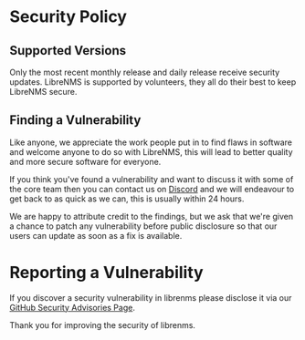 # Security Policy

## Supported Versions

Only the most recent monthly release and daily release receive security updates.
LibreNMS is supported by volunteers, they all do their best to keep LibreNMS secure.

## Finding a Vulnerability

Like anyone, we appreciate the work people put in to find flaws in
software and welcome anyone to do so with LibreNMS, this will lead to
better quality and more secure software for everyone.

If you think you've found a vulnerability and want to discuss it with
some of the core team then you can contact us on
[Discord](https://discord.com/invite/librenms) and we will endeavour to
get back to as quick as we can, this is usually within 24 hours.

We are happy to attribute credit to the findings, but we ask that we're
given a chance to patch any vulnerability before public disclosure so
that our users can update as soon as a fix is available.

# Reporting a Vulnerability

If you discover a security vulnerability in librenms please disclose it via our [GitHub Security Advisories Page](https://github.com/librenms/librenms/security/advisories/new).

Thank you for improving the security of librenms.
